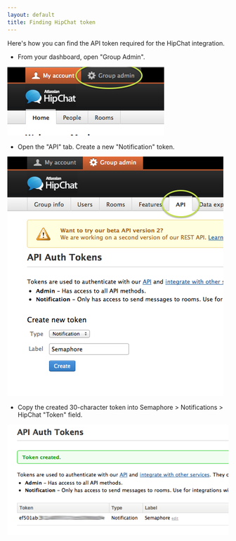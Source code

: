 ```yaml
---
layout: default
title: Finding HipChat token
---
```


Here's how you can find the API token required for the HipChat integration.

- From your dashboard, open "Group Admin".

![Group admin on HipChat](/assets/images/finding-hipchat-token/nav.png)

- Open the "API" tab. Create a new "Notification" token.

![API tab](/assets/images/finding-hipchat-token/api-tab.png)

- Copy the created 30-character token into Semaphore > Notifications > HipChat "Token" field.

![Created token](/assets/images/finding-hipchat-token/created-token.png)
